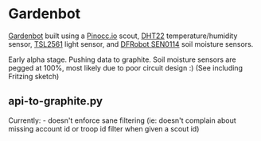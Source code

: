 # Gardenbot

[Gardenbot](http://gardenbot.org/) built using a [Pinocc.io](http://pinocc.io) scout, [DHT22](https://www.adafruit.com/products/385) temperature/humidity sensor, [TSL2561](http://www.adafruit.com/products/439) light sensor, and [DFRobot SEN0114](http://www.dfrobot.com/index.php?route=product/product&product_id=599#.UhflOL-N_H0) soil moisture sensors.

Early alpha stage. Pushing data to graphite. Soil moisture sensors are pegged at 100%, most likely due to poor circuit design :) (See including Fritzing sketch)

## api-to-graphite.py

Currently:
	- doesn't enforce sane filtering (ie: doesn't complain about missing account id or troop id filter when given a scout id)
